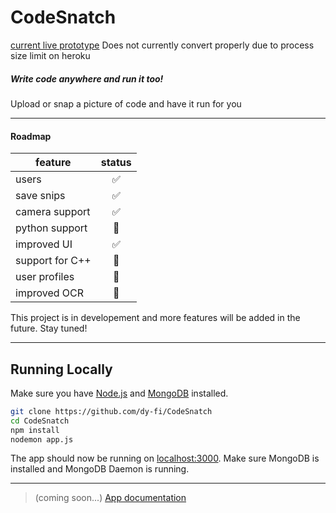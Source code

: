 # CodeSnatch
[current live prototype](https://codesnatch.herokuapp.com/) Does not currently convert properly due to process size limit on heroku

##### Write code anywhere and run it too!

Upload or snap a picture of code and have it run for you


-----

#### Roadmap

| feature           | status                    |
|-------------------|:-------------------------:|
| users             | :white_check_mark:        |
| save snips        | :white_check_mark:        |
| camera support    | :white_check_mark:        |
| python support    | :small_orange_diamond:    |
| improved UI       | :white_check_mark:        |
| support for C++   | :small_orange_diamond:    |
| user profiles     | :small_orange_diamond:    |
| improved OCR      | :small_orange_diamond:    |

This project is in developement and more features will be added in the future.  Stay tuned!

-----

## Running Locally
Make sure you have [Node.js](http://nodejs.org/) and [MongoDB](https://www.mongodb.com/) installed.

```sh
git clone https://github.com/dy-fi/CodeSnatch
cd CodeSnatch
npm install
nodemon app.js
```
The app should now be running on [localhost:3000](http://localhost:3000/). Make sure MongoDB is installed and MongoDB Daemon is running.

-----

> (coming soon...)
> [App documentation](https://dy-fi.github.io/CodeSnatch/#/)
